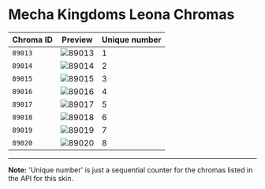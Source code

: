 # Mecha Kingdoms Leona Chromas

| Chroma ID | Preview | Unique number |
|---|---|---|
| `89013` | ![89013](https://raw.communitydragon.org/latest/plugins/rcp-be-lol-game-data/global/default/v1/champion-chroma-images/89/89013.png) | 1 |
| `89014` | ![89014](https://raw.communitydragon.org/latest/plugins/rcp-be-lol-game-data/global/default/v1/champion-chroma-images/89/89014.png) | 2 |
| `89015` | ![89015](https://raw.communitydragon.org/latest/plugins/rcp-be-lol-game-data/global/default/v1/champion-chroma-images/89/89015.png) | 3 |
| `89016` | ![89016](https://raw.communitydragon.org/latest/plugins/rcp-be-lol-game-data/global/default/v1/champion-chroma-images/89/89016.png) | 4 |
| `89017` | ![89017](https://raw.communitydragon.org/latest/plugins/rcp-be-lol-game-data/global/default/v1/champion-chroma-images/89/89017.png) | 5 |
| `89018` | ![89018](https://raw.communitydragon.org/latest/plugins/rcp-be-lol-game-data/global/default/v1/champion-chroma-images/89/89018.png) | 6 |
| `89019` | ![89019](https://raw.communitydragon.org/latest/plugins/rcp-be-lol-game-data/global/default/v1/champion-chroma-images/89/89019.png) | 7 |
| `89020` | ![89020](https://raw.communitydragon.org/latest/plugins/rcp-be-lol-game-data/global/default/v1/champion-chroma-images/89/89020.png) | 8 |

---

**Note:** 'Unique number' is just a sequential counter for the chromas listed in the API for this skin.